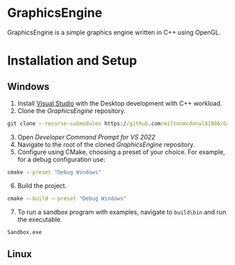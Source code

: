 # GraphicsEngine
GraphicsEngine is a simple graphics engine written in C++ using OpenGL.

# Installation and Setup
## Windows
1. Install [Visual Studio](https://visualstudio.microsoft.com/) with the Desktop development with C++ workload.
2. Clone the *GraphicsEngine* repository.
```cmd
git clone --recurse-submodules https://github.com/miltonmcdonald1986/GraphicsEngine.git
```
3. Open *Developer Command Prompt for VS 2022*
4. Navigate to the root of the cloned *GraphicsEngine* repository.
5. Configure using CMake, choosing a preset of your choice. For example, for a debug configuration use:
```cmd
cmake --preset "Debug Windows"
```
6. Build the project.
```cmd
cmake --build --preset "Debug Windows"
```
7. To run a sandbox program with examples, navigate to `build\bin` and run the executable.
```cmd
Sandbox.exe
```

## Linux
